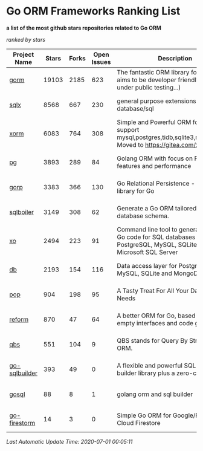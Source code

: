 Go ORM Frameworks Ranking List
==========

**a list of the most github stars repositories related to Go ORM**

*ranked by stars*

| Project Name | Stars | Forks | Open Issues | Description | Last Commit |
| ------------ | ----- | ----- | ----------- | ----------- | ----------- |
| [gorm](https://github.com/go-gorm/gorm) | 19103 | 2185 | 623 | The fantastic ORM library for Golang, aims to be developer friendly (v2 is under public testing...) | 2020-06-30 15:06:48 |
| [sqlx](https://github.com/jmoiron/sqlx) | 8568 | 667 | 230 | general purpose extensions to golang's database/sql | 2020-06-15 14:10:59 |
| [xorm](https://github.com/go-xorm/xorm) | 6083 | 764 | 308 | Simple and Powerful ORM for Go, support mysql,postgres,tidb,sqlite3,mssql,oracle, Moved to https://gitea.com/xorm/xorm | 2019-10-15 07:03:49 |
| [pg](https://github.com/go-pg/pg) | 3893 | 289 | 84 | Golang ORM with focus on PostgreSQL features and performance | 2020-06-29 14:11:39 |
| [gorp](https://github.com/go-gorp/gorp) | 3383 | 366 | 130 | Go Relational Persistence - an ORM-ish library for Go | 2019-10-26 21:47:07 |
| [sqlboiler](https://github.com/volatiletech/sqlboiler) | 3149 | 308 | 62 | Generate a Go ORM tailored to your database schema. | 2020-06-26 17:55:02 |
| [xo](https://github.com/xo/xo) | 2494 | 223 | 91 | Command line tool to generate idiomatic Go code for SQL databases supporting PostgreSQL, MySQL, SQLite, Oracle, and Microsoft SQL Server | 2020-04-25 01:19:23 |
| [db](https://github.com/upper/db) | 2193 | 154 | 116 | Data access layer for PostgreSQL, MySQL, SQLite and MongoDB. | 2020-06-30 19:33:43 |
| [pop](https://github.com/gobuffalo/pop) | 904 | 198 | 95 | A Tasty Treat For All Your Database Needs | 2020-06-29 20:36:33 |
| [reform](https://github.com/go-reform/reform) | 870 | 47 | 64 | A better ORM for Go, based on non-empty interfaces and code generation. | 2020-06-25 08:17:15 |
| [qbs](https://github.com/coocood/qbs) | 551 | 104 | 9 | QBS stands for Query By Struct. A Go ORM. | 2017-04-18 01:16:07 |
| [go-sqlbuilder](https://github.com/huandu/go-sqlbuilder) | 393 | 49 | 0 | A flexible and powerful SQL string builder library plus a zero-config ORM. | 2019-11-21 06:53:43 |
| [gosql](https://github.com/rushteam/gosql) | 88 | 8 | 1 | golang orm and sql builder | 2020-06-30 09:05:59 |
| [go-firestorm](https://github.com/jschoedt/go-firestorm) | 14 | 3 | 0 | Simple Go ORM for Google/Firebase Cloud Firestore | 2019-10-28 10:25:54 |

*Last Automatic Update Time: 2020-07-01 00:05:11*